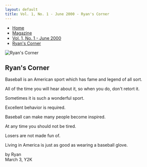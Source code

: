 ```yaml
---
layout: default
title: Vol. 1, No. 1 - June 2000 - Ryan's Corner
---
```

<nav class="breadcrumb" aria-label="breadcrumbs">
  <ul>
    <li><a href="{{ site.url }}{{ site.baseurl }}/index.html">Home</a></li>
    <li><a href="../magazine.html">Magazine</a></li>
    <li><a href="bi_vol_1_no_1_home.html">Vol. 1, No. 1 - June 2000</a></li>
    <li class="is-active"><a href="#" aria-current="page">Ryan's Corner</a></li>
  </ul>
</nav>

<section class="storycontent">
  <img src="{{ site.url }}{{ site.baseurl }}/images/ryanlogo_xsm.gif" alt="Ryan's Corner" title="Ryan's Corner"/>
  
  <h1>Ryan's Corner</h1>

  <p>
    <span class="has-text-weight-bold is-size-4">B</span >aseball is an American sport which has fame and legend of all sort.
  </p>

  <p>
    <span class="has-text-weight-bold is-size-4">A</span>ll of the time you will hear about it, so when you do, don't retort it.
  </p>

  <p>
    <span class="has-text-weight-bold is-size-4">S</span>ometimes it is such a wonderful sport.
  </p>

  <p>
    <span class="has-text-weight-bold is-size-4">E</span>xcellent behavior is required.
  </p>

  <p>
    <span class="has-text-weight-bold is-size-4">B</span>aseball can make many people become inspired.
  </p>

  <p>
    <span class="has-text-weight-bold is-size-4">A</span>t any time you should not be tired.
  </p>

  <p>
    <span class="has-text-weight-bold is-size-4">L</span>osers are not made fun of.
  </p>

  <p>
    <span class="has-text-weight-bold is-size-4">L</span>iving in America is just as good as wearing a baseball glove.
  </p>

  <p>
    by Ryan<br />
    March 3, Y2K
  </p>
</section>